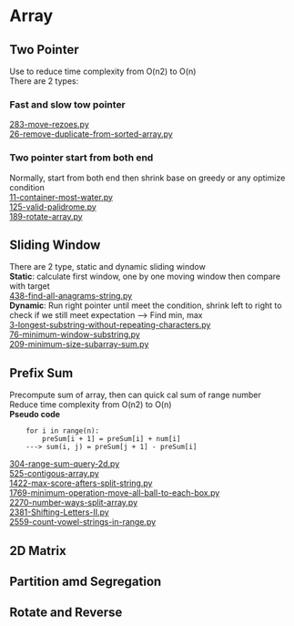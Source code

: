 # Array

## Two Pointer
Use to reduce time complexity from O(n2) to O(n)  
There are 2 types:  
### Fast and slow tow pointer  
[283-move-rezoes.py](two-pointer%2Fslow-fast%2F283-move-rezoes.py)  
[26-remove-duplicate-from-sorted-array.py](two-pointer%2Fslow-fast%2F26-remove-duplicate-from-sorted-array.py)
### Two pointer start from both end  
Normally, start from both end then shrink base on greedy or any optimize condition  
[11-container-most-water.py](two-pointer%2Fstart-end%2F11-container-most-water.py)  
[125-valid-palidrome.py](two-pointer%2Fstart-end%2F125-valid-palidrome.py)  
[189-rotate-array.py](two-pointer%2Fstart-end%2F189-rotate-array.py)

## Sliding Window
There are 2 type, static and dynamic sliding window  
**Static**: calculate first window, one by one moving window then compare with target  
[438-find-all-anagrams-string.py](sliding-window%2Fstatic%2F438-find-all-anagrams-string.py)  
**Dynamic**: Run right pointer until meet the condition, shrink left to right to check if we still meet expectation --> Find min, max  
[3-longest-substring-without-repeating-characters.py](sliding-window%2Fdynamic%2F3-longest-substring-without-repeating-characters.py)  
[76-minimum-window-substring.py](sliding-window%2Fdynamic%2F76-minimum-window-substring.py)  
[209-minimum-size-subarray-sum.py](sliding-window%2Fdynamic%2F209-minimum-size-subarray-sum.py)  

## Prefix Sum
Precompute sum of array, then can quick cal sum of range number  
Reduce time complexity from O(n2) to O(n)  
**Pseudo code**  
```plaintext
    for i in range(n):
        preSum[i + 1] = preSum[i] + num[i]
    ---> sum(i, j) = preSum[j + 1] - preSum[i]
```
[304-range-sum-query-2d.py](prefix-sum%2F304-range-sum-query-2d.py)  
[525-contigous-array.py](prefix-sum%2F525-contigous-array.py)  
[1422-max-score-afters-split-string.py](prefix-sum%2F1422-max-score-afters-split-string.py)  
[1769-minimum-operation-move-all-ball-to-each-box.py](prefix-sum%2F1769-minimum-operation-move-all-ball-to-each-box.py)  
[2270-number-ways-split-array.py](prefix-sum%2F2270-number-ways-split-array.py)  
[2381-Shifting-Letters-II.py](prefix-sum%2F2381-Shifting-Letters-II.py)  
[2559-count-vowel-strings-in-range.py](prefix-sum%2F2559-count-vowel-strings-in-range.py)  

## 2D Matrix
## Partition amd Segregation
## Rotate and Reverse
